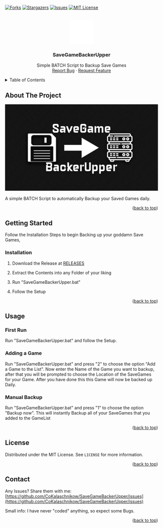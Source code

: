 <div id="top"></div>
<!--
*** Thanks for checking out the Best-README-Template. If you have a suggestion
*** that would make this better, please fork the repo and create a pull request
*** or simply open an issue with the tag "enhancement".
*** Don't forget to give the project a star!
*** Thanks again! Now go create something AMAZING! :D
-->



<!-- PROJECT SHIELDS -->
<!--
*** I'm using markdown "reference style" links for readability.
*** Reference links are enclosed in brackets [ ] instead of parentheses ( ).
*** See the bottom of this document for the declaration of the reference variables
*** for contributors-url, forks-url, etc. This is an optional, concise syntax you may use.
*** https://www.markdownguide.org/basic-syntax/#reference-style-links
-->
[![Forks][forks-shield]][forks-url]
[![Stargazers][stars-shield]][stars-url]
[![Issues][issues-shield]][issues-url]
[![MIT License][license-shield]][license-url]



<!-- PROJECT LOGO -->
<br />
<div align="center">
  <a href="https://github.com/CoKalaschnikow/SaveGameBackerUpper">
    <img src="images/logo.png" alt="Logo" width="80" height="80">
  </a>

<h3 align="center">SaveGameBackerUpper</h3>

  <p align="center">
    Simple BATCH Script to Backup Save Games
    <br />
    <a href="https://github.com/CoKalaschnikow/SaveGameBackerUpper/issues">Report Bug</a>
    ·
    <a href="https://github.com/CoKalaschnikow/SaveGameBackerUpper/issues">Request Feature</a>
  </p>
</div>



<!-- TABLE OF CONTENTS -->
<details>
  <summary>Table of Contents</summary>
  <ol>
    <li>
      <a href="#about-the-project">About The Project</a>
    </li>
    <li>
      <a href="#getting-started">Getting Started</a>
      <ul>
        <li><a href="#installation">Installation</a></li>
      </ul>
    </li>
    <li><a href="#usage">Usage</a></li>
    <li><a href="#license">License</a></li>
    <li><a href="#contact">Contact</a></li>
  </ol>
</details>



<!-- ABOUT THE PROJECT -->
## About The Project

[![Product Name Screen Shot][product-screenshot]](https://example.com)

A simple BATCH Script to automatically Backup your Saved Games daily.

<p align="right">(<a href="#top">back to top</a>)</p>






<!-- GETTING STARTED -->
## Getting Started

Follow the Installation Steps to begin Backing up your goddamn Save Games,


### Installation

1. Download the Release at [RELEASES](https://github.com/CoKalaschnikow/SaveGameBackerUpper/releases)

2. Extract the Contents into any Folder of your liking

3. Run "SaveGameBackerUpper.bat"

4. Follow the Setup


<p align="right">(<a href="#top">back to top</a>)</p>



<!-- USAGE EXAMPLES -->
## Usage

### First Run
Run "SaveGameBackerUpper.bat" and follow the Setup.

### Adding a Game

Run "SaveGameBackerUpper.bat"  and press "2" to choose the option "Add a Game to the List".
Now enter the Name of the Game you want to backup, after that you will be prompted to choose the Location of the SaveGames for your Game.
After you have done this this Game will now be backed up Daily.

### Manual Backup

Run "SaveGameBackerUpper.bat"  and press "1" to choose the option "Backup now".
This will instantly Backup all of your SaveGames that you added to the GameList


<p align="right">(<a href="#top">back to top</a>)</p>



<!-- LICENSE -->
## License

Distributed under the MIT License. See `LICENSE` for more information.

<p align="right">(<a href="#top">back to top</a>)</p>



<!-- CONTACT -->
## Contact


Any Issues? Share them with me: [https://github.com/CoKalaschnikow/SaveGameBackerUpper/issues](https://github.com/CoKalaschnikow/SaveGameBackerUpper/issues)

Small info: I have never "coded" anything, so expect some Bugs.

<p align="right">(<a href="#top">back to top</a>)</p>





<!-- MARKDOWN LINKS & IMAGES -->
<!-- https://www.markdownguide.org/basic-syntax/#reference-style-links -->
[forks-shield]: https://img.shields.io/github/forks/CoKalaschnikow/SaveGameBackerUpper.svg?style=for-the-badge
[forks-url]: https://github.com/CoKalaschnikow/SaveGameBackerUpper/network/members
[stars-shield]: https://img.shields.io/github/stars/CoKalaschnikow/SaveGameBackerUpper.svg?style=for-the-badge
[stars-url]: https://github.com/CoKalaschnikow/SaveGameBackerUpper/stargazers
[issues-shield]: https://img.shields.io/github/issues/CoKalaschnikow/SaveGameBackerUpper.svg?style=for-the-badge
[issues-url]: https://github.com/CoKalaschnikow/SaveGameBackerUpper/issues
[license-shield]: https://img.shields.io/github/license/CoKalaschnikow/SaveGameBackerUpper.svg?style=for-the-badge
[license-url]: https://github.com/CoKalaschnikow/SaveGameBackerUpper/blob/master/LICENSE.txt
[linkedin-shield]: https://img.shields.io/badge/-LinkedIn-black.svg?style=for-the-badge&logo=linkedin&colorB=555
[linkedin-url]: https://linkedin.com/in/linkedin_username
[product-screenshot]: images/screenshot.png
